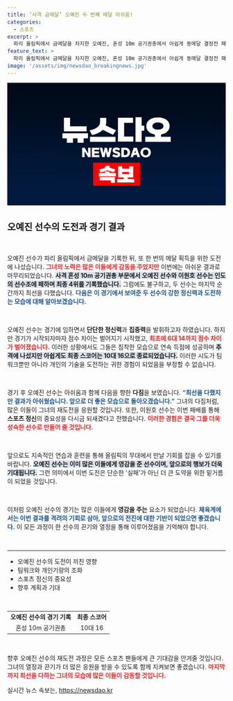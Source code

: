 ```yaml
---
title: ‘사격 금메달’ 오예진 두 번째 메달 아쉬움!
categories:
  - 스포츠
excerpt: >
  파리 올림픽에서 금메달을 차지한 오예진, 혼성 10m 공기권총에서 아쉽게 동메달 결정전 패배! 치열한 접전 속 연속 득점에도 불구하고 4위로 마무리, 다음 도전은?
feature_text: >
  파리 올림픽에서 금메달을 차지한 오예진, 혼성 10m 공기권총에서 아쉽게 동메달 결정전 패배! 치열한 접전 속 연속 득점에도 불구하고 4위로 마무리, 다음 도전은?
image: '/assets/img/newsdao_breakingnews.jpg'
---
```


<p><img src="/assets/img/newsdao_breakingnews.jpg" alt="koreaapp 속보" /></p>

<h2 data-ke-size="size26">오예진 선수의 도전과 경기 결과</h2>

<p data-ke-size="size16">&nbsp;</p>

<p>오예진 선수가 파리 올림픽에서 금메달을 기록한 뒤, 또 한 번의 메달 획득을 위한 도전에 나섰습니다. <b><span style="color: #ee2323;">그녀의 노력은 많은 이들에게 감동을 주었지만</span></b> 이번에는 아쉬운 결과로 마무리되었습니다. <b><span style="background-color: #21538527;">사격 혼성 10m 공기권총 부문에서 오예진 선수와 이원호 선수는 인도의 선수조에 패하며 최종 4위를 기록했습니다.</span></b> 그럼에도 불구하고, 두 선수는 마지막 순간까지 최선을 다했습니다. <b><span style="color: #1a5490;">다음은 이 경기에서 보여준 두 선수의 강한 정신력과 도전하는 모습에 대해 알아보겠습니다.</span></b></p>

<p data-ke-size="size16">&nbsp;</p>

<p>오예진 선수는 경기에 임하면서 <b>단단한 정신력</b>과 <b>집중력</b>을 발휘하고자 하였습니다. 하지만 경기가 시작되자마자 점수 차이는 벌어지기 시작했고, <b><span style="color: #ee2323;">최초에 6대 14까지 점수 차이가 벌어졌습니다.</span></b> 이러한 상황에서도 그들은 침착한 모습으로 연속 득점에 성공하며 <b><span style="background-color: #21538527;">추격에 나섰지만 아쉽게도 최종 스코어는 10대 16으로 종료되었습니다.</span></b> 이러한 시도가 팀워크뿐만 아니라 개인의 기술을 도전하는 귀한 경험이 되었음을 부정할 수 없습니다.</p>

<p data-ke-size="size16">&nbsp;</p>

<p>경기 후 오예진 선수는 아쉬움과 함께 다음을 향한 <b>다짐</b>을 보였습니다. <b><span style="color: #1a5490;">“최선을 다했지만 결과가 아쉬웠습니다. 앞으로 더 좋은 모습으로 돌아오겠습니다.”</span></b> 그녀의 다짐처럼, 많은 이들이 그녀의 재도전을 응원할 것입니다. 또한, 이원호 선수는 이번 패배를 통해 <b>스포츠 정신</b>의 중요성을 다시금 되새겼다고 전했습니다. <b><span style="color: #ee2323;">이러한 경험은 결국 그를 더욱 성숙한 선수로 만들어 줄 것입니다.</span></b></p>

<p data-ke-size="size16">&nbsp;</p>

<p>앞으로도 지속적인 연습과 훈련을 통해 올림픽의 무대에서 만날 기회를 잡을 수 있기를 바랍니다. <b><span style="background-color: #21538527;">오예진 선수는 이미 많은 이들에게 영감을 준 선수이며, 앞으로의 행보가 더욱 기대됩니다.</span></b> 그런 의미에서 이번 도전은 단순한 '실패'가 아닌 더 큰 도약을 위한 밑거름이 되었을 것입니다. </p>

<p data-ke-size="size16">&nbsp;</p>

<p>이처럼 오예진 선수의 경기는 많은 이들에게 <b>영감을 주는</b> 요소가 되었습니다. <b><span style="color: #1a5490;">체육계에서는 이번 결과를 격려의 기회로 삼아, 앞으로의 전진에 대한 기반이 되었으면 좋겠습니다.</span></b> 이 모든 과정이 한 선수의 끈기와 열정을 통해 이루어졌음을 기억해야 합니다. </p>

<p data-ke-size="size16">&nbsp;</p>

<hr />

<ul>
    <li>오예진 선수의 도전이 끼친 영향</li>
    <li>팀워크와 개인기량의 조화</li>
    <li>스포츠 정신의 중요성</li>
    <li>향후 계획과 기대</li>
</ul>

<p data-ke-size="size16">&nbsp;</p>

<table style="width: 100%; border-collapse: collapse;">
    <tr>
        <td style="text-align: center; height: 17px;"><b>오예진 선수의 경기 기록</b></td>
        <td style="text-align: center; height: 17px;"><b>최종 스코어</b></td>
    </tr>
    <tr>
        <td style="text-align: center; height: 17px;">혼성 10m 공기권총</td>
        <td style="text-align: center; height: 17px;">10대 16</td>
    </tr>
</table>

<p data-ke-size="size16">&nbsp;</p> 

<p>향후 오예진 선수의 재도전 과정은 모든 스포츠 팬들에게 큰 기대감을 안겨줄 것입니다. 그녀의 열정과 끈기가 더 많은 응원을 받을 수 있도록 함께 지켜보면 좋겠습니다. <b><span style="color: #ee2323;">마지막까지 최선을 다하는 그녀의 모습에 많은 이들이 감동할 것입니다.</span></b></p>
실시간 뉴스 속보는, <a href="https://newsdao.kr" rel="dofollow">https://newsdao.kr</a>



